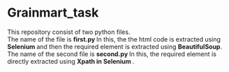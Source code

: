 # Grainmart_task <br>
This repository consist of two python files.  <br>
The name of the file is <b> first.py </b> In this, the the html code is extracted using <b> Selenium </b> and then the required element is extracted using <b>BeautifulSoup</b>.  <br>
The name of the second file is <b> second.py </b> In this, the required element is directly extracted using <b> Xpath in Selenium </b>.
